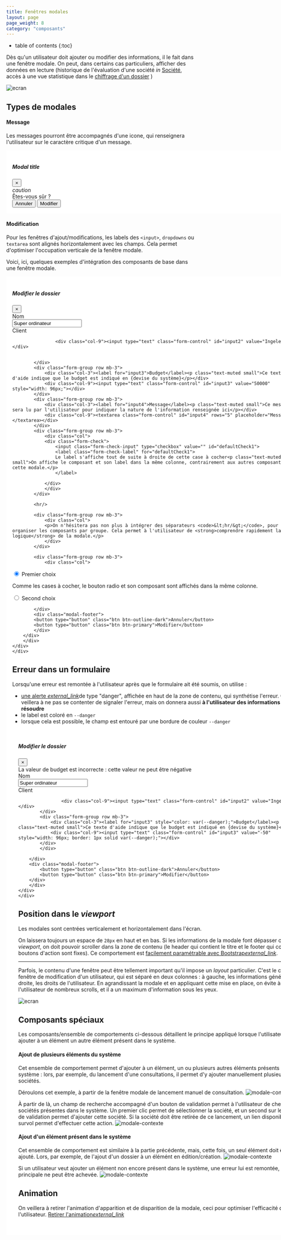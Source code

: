 ```yaml
---
title: Fenêtres modales
layout: page
page_weight: 8
category: "composants"
---
```

* table of contents
{:toc}

Dès qu'un utilisateur doit ajouter ou modifier des informations, il le fait dans une fenêtre modale. On peut, dans certains cas particuliers, afficher des données en lecture (historique de l'évaluation d'une société *in* [Société](ui.societes.html), accès à une vue statistique dans le [chiffrage d'un dossier](ui.dossiers.html) )

![ecran](assets/images/4.2.2-dossier.png)

## Types de modales ##

#### Message ####

Les messages pourront être accompagnés d'une icone, qui renseignera l'utilisateur sur le caractère critique d'un message.

<div style="background: #FFFFFF; padding: 1rem; width:48rem;">
	<div id="modal-intro" tabindex="-1" role="dialog">
	    <div class="modal-dialog">
		<div class="modal-content">
		    <div class="modal-header">
			<h5 class="modal-title mt-0">Modal title</h5>
			<button type="button" class="close" data-dismiss="modal" aria-label="Close">
			    <span aria-hidden="true">&times;</span>
			</button>
		    </div>
		    <div class="modal-body">
		    <div class="container">
				<div class="row">
					<div class="col-2 text-center"><i class="ico ico-large">caution</i></div>
					<div class="col-10">Êtes-vous sûr ?</div>
				</div>
			</div>
		    </div>
		    <div class="modal-footer">
		<button type="button" class="btn btn-outline-dark">Annuler</button>
			<button type="button" class="btn btn-primary">Modifier</button>
		    </div>
		</div>
	    </div>
	</div>
</div>

#### Modification ####

Pour les fenêtres d'ajout/modifications, les labels des `<input>`, `dropdowns` ou `textarea` sont alignés horizontalement avec les champs. Cela permet d'optimiser l'occupation verticale de la fenêtre modale.

Voici, ici, quelques exemples d'intégration des composants de base dans une fenêtre modale.

<div style="background: #FFFFFF; padding: 1rem; width:48rem;">
    <div id="modal-intro" tabindex="-1" role="dialog">
	<div class="modal-dialog modal-xl">
	    <div class="modal-content">
		<div class="modal-header">
		    <h5 class="modal-title mt-0">Modifier le dossier</h5>
		    <button type="button" class="close" data-dismiss="modal" aria-label="Close">
			<span aria-hidden="true">&times;</span>
		    </button>
		</div>
		<div class="modal-body">
		    <div class="container">
			<div class="form-group row mb-3">
			    <div class="col-3"><label for="input1">Nom</label></div>
			    <div class="col-9"><input type="text" class="form-control" id="input1" value="Super ordinateur"></div>
			</div>
			<div class="form-group row mb-3">
			    <div class="col-3"><label for="input2">Client</label></div>


					<div class="col-9"><input type="text" class="form-control" id="input2" value="Ingelec"></div>

    
			</div>
			<div class="form-group row mb-3">
			    <div class="col-3"><label for="input3">Budget</label><p class="text-muted small">Ce texte d'aide indique que le budget est indiqué en {devise du système}</p></div>
			    <div class="col-9"><input type="text" class="form-control" id="input3" value="50000" style="width: 96px;"></div>
			</div>
			<div class="form-group row mb-3">
			    <div class="col-3"><label for="input4">Message</label><p class="text-muted small">Ce message sera lu par l'utilisateur pour indiquer la nature de l'information renseignée ici</p></div>
			    <div class="col-9"><textarea class="form-control" id="input4" rows="5" placeholder="Message"></textarea></div>
			</div>
			<div class="form-group row mb-3">
			    <div class="col">
				<div class="form-check">
				    <input class="form-check-input" type="checkbox" value="" id="defaultCheck1">
				    <label class="form-check-label" for="defaultCheck1">
					Le label s'affiche tout de suite à droite de cette case à cocher<p class="text-muted small">On affiche le composant et son label dans la même colonne, contrairement aux autres composants de cette modale.</p>
				    </label>
				    
				</div>			 
			    </div>
			</div>
			
			<hr/>
			
			<div class="form-group row mb-3">
			    <div class="col">
				<p>On n'hésitera pas non plus à intégrer des séparateurs <code>&lt;hr/&gt;</code>, pour organiser les composants par groupe. Cela permet à l'utilisateur de <strong>comprendre rapidement la logique</strong> de la modale.</p>
			    </div>
			</div>
			
			<div class="form-group row mb-3">
			    <div class="col">
<div class="form-check">
<input class="form-check-input" type="radio" name="exampleRadios" id="exampleRadios1" value="option1" checked>
			<label class="form-check-label" for="exampleRadios1">
				Premier choix <p class="text-muted small">Comme les cases à cocher, le bouton radio et son composant sont affichés dans la même colonne.</p>
</label>
	</div>
<div class="form-check">
	<input class="form-check-input" type="radio" name="exampleRadios" id="exampleRadios2" value="option2">
<label class="form-check-label" for="exampleRadios2">
    Second choix
  </label>
</div>
			    </div>
			</div>
			
		    </div>
		    <div class="modal-footer">
			<button type="button" class="btn btn-outline-dark">Annuler</button>
			<button type="button" class="btn btn-primary">Modifier</button>
		    </div>
		</div>
	    </div>
	</div>
    </div>
</div>

## Erreur dans un formulaire ##

Lorsqu'une erreur est remontée à l'utilisateur après que le formulaire ait été soumis, on utilise :
- [une alerte <i class="ico">external_link</i>](https://getbootstrap.com/docs/4.5/components/alerts/)de type "danger", affichée en haut de la zone de contenu, qui synthétise l'erreur. On veillera à ne pas se contenter de signaler l'erreur, mais on donnera aussi **à l'utilisateur des informations pour la résoudre**
- le label est coloré en `--danger`
- lorsque cela est possible, le champ est entouré par une bordure de couleur `--danger`

<div style="background: #FFFFFF; padding: 1rem; width:48rem;">
    <div id="modal-intro" tabindex="-1" role="dialog">
	<div class="modal-dialog modal-xl">
	    <div class="modal-content">
		<div class="modal-header">
		    <h5 class="modal-title mt-0">Modifier le dossier</h5>
		    <button type="button" class="close" data-dismiss="modal" aria-label="Close">
			<span aria-hidden="true">&times;</span>
		    </button>
		</div>
		<div class="modal-body">
		    <div class="container">
			<div class="alert alert-danger" role="alert">
			    La valeur de budget est incorrecte : cette valeur ne peut être négative
			</div>
			<div class="form-group row mb-3">
			    <div class="col-3"><label for="input1">Nom</label></div>
			    <div class="col-9"><input type="text" class="form-control" id="input1" value="Super ordinateur"></div>
			</div>
			<div class="form-group row mb-3">
			    <div class="col-3"><label for="input2">Client</label></div>


					<div class="col-9"><input type="text" class="form-control" id="input2" value="Ingelec"></div>
			</div>
			<div class="form-group row mb-3">
			    <div class="col-3"><label for="input3" style="color: var(--danger);">Budget</label><p class="text-muted small">Ce texte d'aide indique que le budget est indiqué en {devise du système}</p></div>
			    <div class="col-9"><input type="text" class="form-control" id="input3" value="-50" style="width: 96px; border: 1px solid var(--danger);"></div>
			</div>
		    </div>
		    
		</div>
		<div class="modal-footer">
		    <button type="button" class="btn btn-outline-dark">Annuler</button>
		    <button type="button" class="btn btn-primary">Modifier</button>
		</div>
	    </div>
	</div>
    </div>
</div>

## Position dans le *viewport* ##

Les modales sont centrées verticalement et horizontalement dans l'écran.

On laissera toujours un espace de `28px` en haut et en bas. Si les informations de la modale font dépasser celle-ci du *viewport*, on doit pouvoir scroller dans la zone de contenu (le header qui contient le titre et le footer qui contient les boutons d'action sont fixes). Ce comportement est [facilement paramétrable avec Bootstrap<i class="ico">external_link</i>](https://getbootstrap.com/docs/4.5/components/modal/#vertically-centered).

<hr/>

Parfois, le contenu d'une fenêtre peut être tellement important qu'il impose un *layout* particulier. C'est le cas de la fenêtre de modification d'un utilisateur, qui est séparé en deux colonnes : à gauche, les informations générales, à droite, les droits de l'utilisateur. En agrandissant la modale et en appliquant cette mise en place, on évite à l'utilisateur de nombreux scrolls, et il a un maximum d'information sous les yeux.

![ecran](assets/images/13.3-parametres.png)

## Composants spéciaux ##

Les composants/ensemble de comportements ci-dessous détaillent le principe appliqué lorsque l'utilisateur doit ajouter à un élément un autre élément présent dans le système. 

#### Ajout de plusieurs éléments du système ####

Cet ensemble de comportement permet d'ajouter à un élément, un ou plusieurs autres éléments présents dans le système : lors, par exemple, du lancement d'une consultations, il permet d'y ajouter manuellement plusieurs sociétés.

Déroulons cet exemple, à partir de la fenêtre modale de lancement manuel de consultation.
![modale-contexte](assets/images/comp.modales-1.png)

À partir de là, un champ de recherche accompagné d'un bouton de validation permet à l'utilisateur de chercher les sociétés présentes dans le système. Un premier clic permet de sélectionner la société, et un second sur le bouton de validation permet d'ajouter cette société. Si la société doit être retirée de ce lancement, un lien disponible au survol permet d'effectuer cette action.
![modale-contexte](assets/images/comp.modales-2.png)


#### Ajout d'un élément présent dans le système ####
Cet ensemble de comportement est similaire à la partie précédente, mais, cette fois, un seul élément doit être ajouté. Lors, par exemple, de l'ajout d'un dossier à un élémént en édition/création.
![modale-contexte](assets/images/comp.modales-3.png)

Si un utilisateur veut ajouter un élément non encore présent dans le système, une erreur lui est remontée, et l'action principale ne peut être achevée.
![modale-contexte](assets/images/comp.modales-4.png)


## Animation ##

On veillera à retirer l'animation d'apparition et de disparition de la modale, ceci pour optimiser l'efficacité de l'utilisateur.
[Retirer l'animation<i class="ico">external_link</i>](https://getbootstrap.com/docs/4.5/components/modal/#remove-animation)
